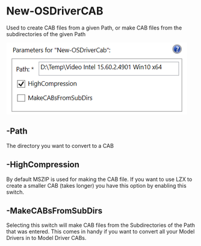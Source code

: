 # New-OSDriverCAB

Used to create CAB files from a given Path, or make CAB files from the subdirectories of the given Path

![](../../.gitbook/assets/2018-02-18_0-34-32.png)

## -Path

The directory you want to convert to a CAB

## -HighCompression

By default MSZIP is used for making the CAB file. If you want to use LZX to create a smaller CAB \(takes longer\) you have this option by enabling this switch.

## -MakeCABsFromSubDirs

Selecting this switch will make CAB files from the Subdirectories of the Path that was entered. This comes in handy if you want to convert all your Model Drivers in to Model Driver CABs.

